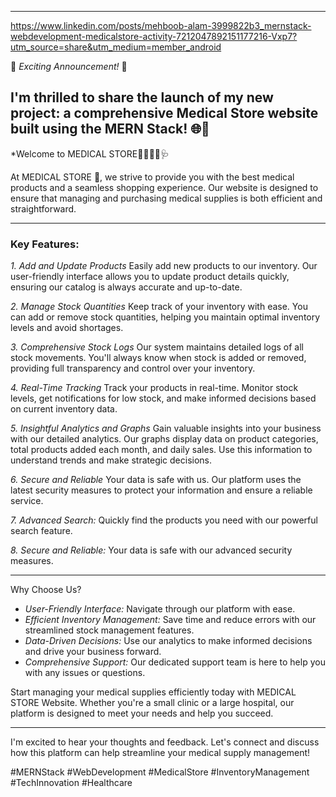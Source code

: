 
---
https://www.linkedin.com/posts/mehboob-alam-3999822b3_mernstack-webdevelopment-medicalstore-activity-7212047892151177216-Vxp7?utm_source=share&utm_medium=member_android

🚀 *Exciting Announcement!* 🚀

I'm thrilled to share the launch of my new project: a comprehensive Medical Store website built using the MERN Stack! 🌐💊
---

*Welcome to MEDICAL STORE💊👨‍⚕🥼🩺

At MEDICAL STORE 🏪, we strive to provide you with the best medical products and a seamless shopping experience. Our website is designed to ensure that managing and purchasing medical supplies is both efficient and straightforward.

 __________

### Key Features:

*1. Add and Update Products*
Easily add new products to our inventory. Our user-friendly interface allows you to update product details quickly, ensuring our catalog is always accurate and up-to-date.

*2. Manage Stock Quantities*
Keep track of your inventory with ease. You can add or remove stock quantities, helping you maintain optimal inventory levels and avoid shortages.

*3. Comprehensive Stock Logs*
Our system maintains detailed logs of all stock movements. You'll always know when stock is added or removed, providing full transparency and control over your inventory.

*4. Real-Time Tracking*
Track your products in real-time. Monitor stock levels, get notifications for low stock, and make informed decisions based on current inventory data.

*5. Insightful Analytics and Graphs*
Gain valuable insights into your business with our detailed analytics. Our graphs display data on product categories, total products added each month, and daily sales. Use this information to understand trends and make strategic decisions.

*6. Secure and Reliable*
Your data is safe with us. Our platform uses the latest security measures to protect your information and ensure a reliable service.

*7. Advanced Search:* 
Quickly find the products you need with our powerful search feature.

*8. Secure and Reliable:* 
Your data is safe with our advanced security measures.

-----------------

 Why Choose Us?

- *User-Friendly Interface:* Navigate through our platform with ease.
- *Efficient Inventory Management:* Save time and reduce errors with our streamlined stock management features.
- *Data-Driven Decisions:* Use our analytics to make informed decisions and drive your business forward.
- *Comprehensive Support:* Our dedicated support team is here to help you with any issues or questions.

Start managing your medical supplies efficiently today with MEDICAL STORE Website. Whether you're a small clinic or a large hospital, our platform is designed to meet your needs and help you succeed.

--------

I'm excited to hear your thoughts and feedback. Let's connect and discuss how this platform can help streamline your medical supply management!

#MERNStack #WebDevelopment #MedicalStore #InventoryManagement #TechInnovation #Healthcare
